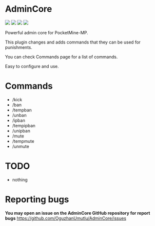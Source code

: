 # AdminCore
[![](https://poggit.pmmp.io/shield.state/AdminCore)](https://poggit.pmmp.io/p/AdminCore)
[![](https://poggit.pmmp.io/shield.api/AdminCore)](https://poggit.pmmp.io/p/AdminCore)
[![](https://poggit.pmmp.io/shield.dl.total/AdminCore)](https://poggit.pmmp.io/p/AdminCore)
[![](https://poggit.pmmp.io/shield.dl/AdminCore)](https://poggit.pmmp.io/p/AdminCore)

Powerful admin core for PocketMine-MP.

This plugin changes and adds commands that they can be used for punishments.

You can check Commands page for a list of commands.

Easy to configure and use.

# Commands
- /kick
- /ban
- /tempban
- /unban
- /ipban
- /tempipban
- /unipban
- /mute
- /tempmute
- /unmute

# TODO
- nothing

# Reporting bugs
**You may open an issue on the AdminCore GitHub repository for report bugs**
https://github.com/OguzhanUmutlu/AdminCore/issues
